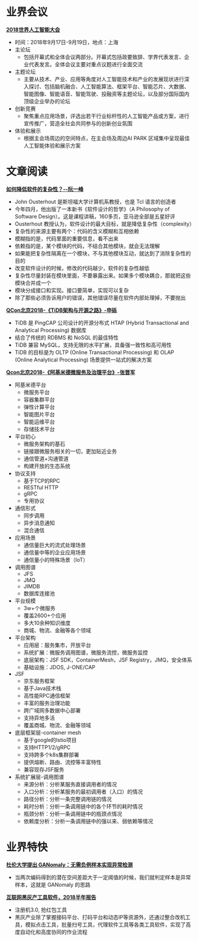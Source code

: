 ﻿# 业界会议

[**2018世界人工智能大会**](http://www.waic2018.com/)
* 时间：2018年9月17日-9月19日，地点：上海
* 主论坛
   * 包括开幕式和全体会议两部分。开幕式包括政要致辞、学界代表发言、企业代表发言。全体会议主要对重点议题进行全面交流
* 主题论坛	
   * 主要从技术、产业、应用等角度对人工智能技术和产业的发展现状进行深入探讨、包括脑机融合、人工智能算法、框架平台、智能芯片、大数据、智能图像、智能语音、智能驾驶、投融资等主题论坛，以及部分国际国内顶级企业举办的论坛
* 创新竞赛	
   * 聚焦重点应用场景，评选出若干行业标杆性的人工智能产品或方案，进行宣传推广，营造全社会共同参与的创新创业氛围
* 体验和展示	
   * 根据主会场周边的空间特点，在主会场及周边AI PARK 区域集中呈现最佳人工智能体验和展示方案


# 文章阅读

[**如何降低软件的复杂性？--阮一峰**](http://www.ruanyifeng.com/blog/2018/09/complexity.html)
* John Ousterhout 是斯坦福大学计算机系教授，也是 Tcl 语言的创造者
* 今年四月，他出版了一本新书《软件设计的哲学》（A Philosophy of Software Design）。这是课程讲稿，160多页，亚马逊全部是五星好评
* Ousterhout 教授认为，软件设计的最大目标，就是降低复杂性（complexity）
* 复杂性的来源主要有两个：代码的含义模糊和互相依赖
* 模糊指的是，代码里面的重要信息，看不出来
* 依赖指的是，某个模块的代码，不结合其他模块，就会无法理解
* 如果能把复杂性隔离在一个模块，不与其他模块互动，就达到了消除复杂性的目的
* 改变软件设计的时候，修改的代码越少，软件的复杂性越低
* 复杂性尽量封装在模块里面，不要暴露出来。如果多个模块耦合，那就把这些模块合并成一个
* 模块分成接口和实现。接口要简单，实现可以复杂
* 除了那些必须告诉用户的错误，其他错误尽量在软件内部处理掉，不要抛出


[**QCon北京2018-《TiDB架构与开源之路》-申砾**](https://ppt.geekbang.org/list/qconbj2018)
* TiDB 是 PingCAP 公司设计的开源分布式 HTAP (Hybrid Transactional and Analytical Processing) 数据库
* 结合了传统的 RDBMS 和 NoSQL 的最佳特性
* TiDB 兼容 MySQL，支持无限的水平扩展，具备强一致性和高可用性
* TiDB 的目标是为 OLTP (Online Transactional Processing) 和 OLAP (Online Analytical Processing) 场景提供一站式的解决方案


[**Qcon北京2018-《阿基米德微服务及治理平台》-张晋军**](https://ppt.geekbang.org/list/qconbj2018)
* 阿基米德平台
   * 微服务平台
   * 容器集群平台
   * 弹性计算平台
   * 智能图片平台
   * 智能运维平台
   * 存储技术平台
* 平台初心
   * 微服务架构的基石
   * 链接跟微服务相关的一切，更加贴近业务
   * 通信管道+沟通管道
   * 构建开放的生态系统
* 协议支持
   * 基于TCP的RPC
   * RESTful HTTP
   * gRPC
   * 专用协议
* 通信形式
   * 同步调用
   * 异步消息通知
   * 混合通信
* 应用场景
   * 通信量巨大的流式处理场景
   * 通信量中等的企业应用场景
   * 通信量小的特殊场景（IoT）
* 调用图谱
   * JFS
   * JMQ
   * JIMDB
   * 数据库连接池
* 平台规模
   * 3w+个微服务
   * 覆盖2600+个应用
   * 多大10余种知识维度
   * 商城、物流、金融等各个领域
* 平台架构
   * 应用层：服务集市，开放平台
   * 系统扩展：微服务调用图谱，微服务流控，微服务监控
   * 底层架构：JSF SDK，ContainerMesh，JSF Registry，JMQ，安全体系
   * 基础设施：JDOS, J-ONE/CAP
* JSF
   * 京东服务框架
   * 基于Java技术栈
   * 高性能RPC通信框架
   * 丰富的服务治理功能
   * 跨广域网多数据中心部署
   * 支持异地多活
   * 覆盖商城、物流、金融等领域
* 底层框架层-container mesh
   * 基于google的Istio项目
   * 支持HTTP1/2/gRPC
   * 支持跨多个k8s集群部署
   * 提供熔断、路由、流控等丰富特性
   * 兼容现存JSF服务
* 系统扩展层-调用图谱
   * 来源分析：分析某服务直接调用者的情况
   * 入口分析：分析某服务的最初调用者（入口）的情况
   * 路径分析：分析一条完整调用链的情况
   * 耗时分析：分析一条调用链中的各个环节的耗时情况
   * 瓶颈分析：分析一条调用链中的瓶颈点情况
   * 依赖度分析：分析一条调用链中的强以来、弱依赖等情况


# 业界特快

[**杜伦大学提出 GANomaly：无需负例样本实现异常检测**](https://www.jiqizhixin.com/articles/2018-09-19-3)
* 当两次编码得到的潜在空间差距大于一定阈值的时候，我们就判定样本是异常样本，这就是 GANomaly 的思路


[**互联网黑灰产工具软件，2018半年报告**](http://www.freebuf.com/articles/network/184833.html)
* 注册机3.0, 抢红包工具
* 黑灰产业除了掌握接码平台、打码平台和动态IP等资源外，还通过整合改机工具，模拟点击工具，批量扫号工具，代理软件工具等各类工具软件，实现了高度自动化和高度协同的作业流程
